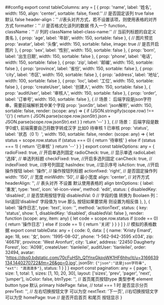 <!--  -->
<template>
  <div>
    <table-plus
      :isLoading="loading"
      :tableData="data"
      :tableLabel="tableColumns"
      :tableOptions="actionOptions"
      :paginations="paginations"
      @handleButton="clickAction"
      @handleChangePage="updataPage"
      @handleRadioChange="radioChange"
      @handleSortChange="sortChange"
      @handleSelectionChange="selectChange"
    >
    </table-plus>
    <EvsModel
      :model-is-flag="modelIsFlag"
      :titleComponent="titleComponent"
      @handleShowModel="showModel"
      @handleCloseModel="closeModel"
    >
    </EvsModel>
  </div>
</template>
<script lang="ts">
import {
  defineComponent,
  reactive,
  toRefs,
  ref,
  onBeforeMount,
  onMounted,
  toRef
} from 'vue'
import {
  tableColumns,
  tableOptions,
  pagination,
  tableData
} from './table.config'
export default defineComponent({
  name: 'TableDemo',
  components: {},
  setup() {
    const paginations = reactive(pagination)
    const data = reactive(tableData.data)
    const actionOptions = reactive(tableOptions)
    const loading = ref(false)
    const modelIsFlag = ref(false)
    const titleComponent = [
      {
        slot: 'item',
        title: 'item'
      },
      {
        slot: 'item1',
        title: 'item1',
        isClass: true
      },
      {
        slot: 'item2',
        title: 'item2',
        isClass: true
      }
    ]
    const closeModel = () => {
      // 关闭弹框
      modelIsFlag.value = false
    }
    const showModel = () => {
      // 显示弹框
      modelIsFlag.value = true
    }
    //更新分页
    const updataPage = (val: number) => {
      console.log(val)
    }
    // 单选返回数据
    const radioChange = (val: any, model: any) => {
      console.log(val, '---radio')
    }
    //多选返回
    const selectChange = (val: any) => {
      console.log(val)
    }
    // 操作按钮
    const clickAction = (method: string, row: any, index: number) => {
      console.log(method, row.name, index)
      if (method == 'showDetail') { // 按钮大于3个 使用 switch 更好一些
        modelIsFlag.value = true
      }
    }
    const sortChange = (val: any) => {
      console.log(val)
    }
    return {
      data,
      tableColumns,
      actionOptions,
      paginations,
      updataPage,
      radioChange,
      selectChange,
      clickAction,
      sortChange,
      loading,
      modelIsFlag,
      titleComponent,
      closeModel,
      showModel
    }
  }
})
</script>
<style scoped lang="less"></style>


##config
export const tableColumns: any = [
  {
    prop: 'name',
    label: '姓名',
    width: 150,
    align: 'center',
    sortable: false,
    fixed:'' // 是否固定该列 true false  默认 false
    header-align：'' //表头对齐方式，若不设置该项，则使用表格的对齐方式
    formatter：'' // 是否格式化该列的数据 传入一个 function，
    className：'' // 列的 className
    label-class-name:'' // 当前列标题的自定义类名
  },
  {
    prop: 'age',
    label: '年龄',
    width: 150,
    sortable: false
  },
  {
    // 图片预览
    prop: 'avatar',
    label: '头像',
    width: 150,
    sortable: false,
    image: true // 是否开启图片
  },
  {
    prop: 'sex',
    label: '性别',
    width: 150,
    sortable: false
  },
  {
    prop: 'born',
    label: '出生日期',
    width: 150,
    sortable: false
  },
  {
    prop: 'phone',
    label: '电话',
    width: 150,
    sortable: false
  },
  {
    prop: 'zip',
    label: '邮编',
    width: 150,
    sortable: false
  },
  {
    prop: 'province',
    label: '省份',
    width: 150,
    sortable: false
  },
  {
    prop: 'city',
    label: '市区',
    width: 150,
    sortable: false
  },
  {
    prop: 'address',
    label: '地址',
    width: 100,
    sortable: false
  },
  {
    prop: 'loc',
    label: '工位',
    width: 150,
    sortable: false
  },
  {
    prop: 'createUser',
    label: '创建人',
    width: 150,
    sortable: false
  },
  {
    prop: 'auditUser',
    label: '审核人',
    width: 150,
    sortable: false
  },
  {
    prop: 'order',
    label: '订单号',
    width: 150,
    sortable: false
  },
  {
    // 场景： 后端字段是json字符串，需要前端解析其中某个字段
    prop: 'jsonStr',
    label: 'json解析',
    width: 150,
    sortable: false,
    render: (scope: any) => {
      if (JSON.stringify(scope.row) !== '{}') {
        return (
          JSON.parse(scope.row.jsonStr).json + JSON.parse(scope.row.jsonStr).ext
        )
      }
      return '--'
    }
  },
  {
    // 场景： 后端字段是数字0或1, 前端需要自己将数字转成汉字 比如0 待审核 1 已审核
    prop: 'status',
    label: '状态（0 1）',
    width: 150,
    sortable: false,
    render: (scope: any) => {
      let status = scope.row.status
      if (status === 0) {
        return '待审核'
      } else if (status === 1) {
        return '已审核'
      }
      return '--'
    }
  }
]
export const tableOptions: any = {
  radioFixed: true, // 开启单选列固定
  radioCheck: true, // 显示单选
  radioLabel: '选择', // 单选列标题
  checkFixed: true, //开启多选列固定
  canCheck: true, //
  indexFixed: true, //序号列固定
  hasIndex: true, //显示序号
  isAction: true, //开启操作按钮
  label: '操作', // 操作按钮列标题
  actionfixed: 'right', // 是否固定操作列
  width: '150', // 宽度
  minWidth: '50', // 最小宽度
  align: 'center', // 对齐方式
  headerAlign: '', // 表头对齐 不设置 默认使用表格的 align
  btnOptions: {
      label: '重发', type: 'text', icon: 'el-icon-view', method: 'edit', status: {
        disabledKey: 'disabled', // 是否禁用按钮字段
        disabledVal: 0  // 字段的值 转换为 Boolaen  列： list返回‘disabled’ 字段值为 true 那么 按钮如果要禁用  则设置为相反值
      },
    },
    {
      label: '操作日志',
      type: 'text',
      icon: '',
      method: 'actionText',
      status: {
        key: 'status',
        show: 1,
        disabledKey: 'disabled',
        disabledVal: false
      },
      render: function (scope: any, item: any) {
        let code = scope.row.status
        if (code == 0) {
          return '操作日志'
        } else if (code == 1) {
          return '关闭'
        }
      }
    }
  ]
}
// 模拟的表格数据
export const tableData: any = {
  code: 0,
  data: [
    {
      name: 'Kristy Emard',
      age: 18,
      sex: '女',
      born: '1995-08-02',
      phone: '1-562-942-3595 x034',
      zip: '46678',
      province: 'West Aronfurt',
      city: 'Lake',
      address: '22450 Daugherty Forest',
      loc: 'A098',
      createUser: 'tianleilei',
      auditUser: 'tianleilei',
      order: 32494,
      avatar:
        'https://dss0.bdstatic.com/70cFuHSh_Q1YnxGkpoWK1HF6hhy/it/u=3166639134,1440270722&fm=26&gp=0.jpg',
      jsonStr: `{"json":"这是json字符串", "ext": "滴滴滴多"}`,
      status: 1
    }
  ]
}
export const pagination: any = {
  page: 1,
  size: 1,
  total: 1,
  sizes: [1, 10, 20, 30],
  layout: ['sizes', 'prev', 'pager', 'next', 'jumper'],
  isColor: false,
  btnType: '', // 首页尾页按钮type 类型参考 element button type 默认 primary
  hidePage: false, // total === 1  时 是否显示分页
  prevText: '', // 左右切换按钮文字 可以为空
  nextText: '下一页', //右切换按钮文字 可以为空
  homePage: true // 是否开启首页 和尾页 按钮显示
}
